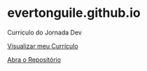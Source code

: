# evertonguile.github.io
Curriculo do Jornada Dev

[Visualizar meu Currículo]((https://evertonguile.github.io/index.html))

[Abra o Repositório](https://github.com/EvertonGuile/evertonguile.github.io)
